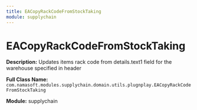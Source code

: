 ```yaml
---
title: EACopyRackCodeFromStockTaking
module: supplychain
---
```


# EACopyRackCodeFromStockTaking

**Description:** Updates items rack code from details.text1 field for the warehouse specified in header

**Full Class Name:** `com.namasoft.modules.supplychain.domain.utils.plugnplay.EACopyRackCodeFromStockTaking`

**Module:** supplychain

